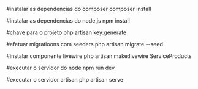 
#instalar as dependencias do  composer
composer install

#instalar as dependencias do node.js
npm install


#chave para o projeto
php artisan key:generate

#efetuar migratioons com seeders
php artisan migrate --seed

#instalar componente livewire
php artisan make:livewire ServiceProducts

#executar o servidor do node
npm run dev 

#executar o servidor artisan
php artisan serve
